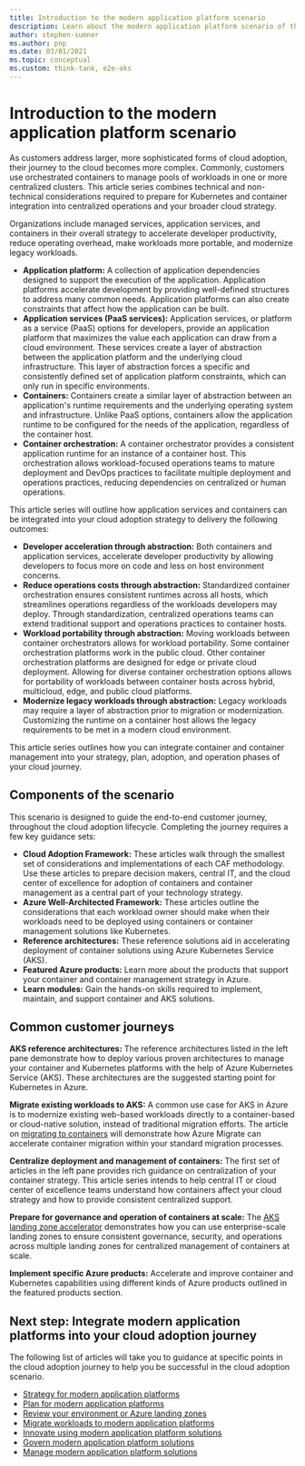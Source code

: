 ```yaml
---
title: Introduction to the modern application platform scenario
description: Learn about the modern application platform scenario of the Cloud Adoption Framework.
author: stephen-sumner
ms.author: pnp
ms.date: 03/01/2021
ms.topic: conceptual
ms.custom: think-tank, e2e-aks
---
```


# Introduction to the modern application platform scenario

As customers address larger, more sophisticated forms of cloud adoption, their journey to the cloud becomes more complex. Commonly, customers use orchestrated containers to manage pools of workloads in one or more centralized clusters. This article series combines technical and non-technical considerations required to prepare for Kubernetes and container integration into centralized operations and your broader cloud strategy.

Organizations include managed services, application services, and containers in their overall strategy to accelerate developer productivity, reduce operating overhead, make workloads more portable, and modernize legacy workloads.

- **Application platform:** A collection of application dependencies designed to support the execution of the application. Application platforms accelerate development by providing well-defined structures to address many common needs. Application platforms can also create constraints that affect how the application can be built.
- **Application services (PaaS services):** Application services, or platform as a service (PaaS) options for developers, provide an application platform that maximizes the value each application can draw from a cloud environment. These services create a layer of abstraction between the application platform and the underlying cloud infrastructure. This layer of abstraction forces a specific and consistently defined set of application platform constraints, which can only run in specific environments.
- **Containers:** Containers create a similar layer of abstraction between an application's runtime requirements and the underlying operating system and infrastructure. Unlike PaaS options, containers allow the application runtime to be configured for the needs of the application, regardless of the container host.
- **Container orchestration:** A container orchestrator provides a consistent application runtime for an instance of a container host. This orchestration allows workload-focused operations teams to mature deployment and DevOps practices to facilitate multiple deployment and operations practices, reducing dependencies on centralized or human operations.

This article series will outline how application services and containers can be integrated into your cloud adoption strategy to delivery the following outcomes:

- **Developer acceleration through abstraction:** Both containers and application services, accelerate developer productivity by allowing developers to focus more on code and less on host environment concerns.
- **Reduce operations costs through abstraction:** Standardized container orchestration ensures consistent runtimes across all hosts, which streamlines operations regardless of the workloads developers may deploy. Through standardization, centralized operations teams can extend traditional support and operations practices to container hosts.
- **Workload portability through abstraction:** Moving workloads between container orchestrators allows for workload portability. Some container orchestration platforms work in the public cloud. Other container orchestration platforms are designed for edge or private cloud deployment. Allowing for diverse container orchestration options allows for portability of workloads between container hosts across hybrid, multicloud, edge, and public cloud platforms.
- **Modernize legacy workloads through abstraction:** Legacy workloads may require a layer of abstraction prior to migration or modernization. Customizing the runtime on a container host allows the legacy requirements to be met in a modern cloud environment.

This article series outlines how you can integrate container and container management into your strategy, plan, adoption, and operation phases of your cloud journey.

## Components of the scenario

This scenario is designed to guide the end-to-end customer journey, throughout the cloud adoption lifecycle. Completing the journey requires a few key guidance sets:

- **Cloud Adoption Framework:** These articles walk through the smallest set of considerations and implementations of each CAF methodology. Use these articles to prepare decision makers, central IT, and the cloud center of excellence for adoption of containers and container management as a central part of your technology strategy.
- **Azure Well-Architected Framework:** These articles outline the considerations that each workload owner should make when their workloads need to be deployed using containers or container management solutions like Kubernetes.
- **Reference architectures:** These reference solutions aid in accelerating deployment of container solutions using Azure Kubernetes Service (AKS).
- **Featured Azure products:** Learn more about the products that support your container and container management strategy in Azure.
- **Learn modules:** Gain the hands-on skills required to implement, maintain, and support container and AKS solutions.

## Common customer journeys

**AKS reference architectures:** The reference architectures listed in the left pane demonstrate how to deploy various proven architectures to manage your container and Kubernetes platforms with the help of Azure Kubernetes Service (AKS). These architectures are the suggested starting point for Kubernetes in Azure.

**Migrate existing workloads to AKS:** A common use case for AKS in Azure is to modernize existing web-based workloads directly to a container-based or cloud-native solution, instead of traditional migration efforts. The article on [migrating to containers](./migrate.md) will demonstrate how Azure Migrate can accelerate container migration within your standard migration processes.

**Centralize deployment and management of containers:** The first set of articles in the left pane provides rich guidance on centralization of your container strategy. This article series intends to help central IT or cloud center of excellence teams understand how containers affect your cloud strategy and how to provide consistent centralized support.

**Prepare for governance and operation of containers at scale:** The [AKS landing zone accelerator](./aks/landing-zone-accelerator.md) demonstrates how you can use enterprise-scale landing zones to ensure consistent governance, security, and operations across multiple landing zones for centralized management of containers at scale.

**Implement specific Azure products:** Accelerate and improve container and Kubernetes capabilities using different kinds of Azure products outlined in the featured products section.

## Next step: Integrate modern application platforms into your cloud adoption journey

The following list of articles will take you to guidance at specific points in the cloud adoption journey to help you be successful in the cloud adoption scenario.

- [Strategy for modern application platforms](./strategy.md)
- [Plan for modern application platforms](./plan.md)
- [Review your environment or Azure landing zones](./ready.md)
- [Migrate workloads to modern application platforms](./migrate.md)
- [Innovate using modern application platform solutions](./innovate.md)
- [Govern modern application platform solutions](./govern.md)
- [Manage modern application platform solutions](./manage.md)
